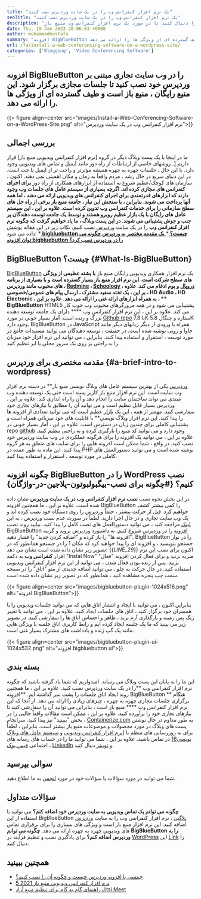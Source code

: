 ```yaml
---
title: "یک نرم افزار کنفرانس وب را در یک سایت وردپرس نصب کنید" 
seoTitle: "یک نرم افزار کنفرانس وب را در یک سایت وردپرس نصب کنید" 
description: "این راهنما را دنبال کنید تا در مورد یک نرم افزار کنفرانس وب منبع باز BigBlueButton بیاموزید. بیایید نحوه نصب افزونه BigBlueButton را در وردپرس بررسی کنیم." 
date: Thu, 19 Jan 2023 20:06:03 +0000
author: muhammadmustafa
summary: "افزونه BigBlueButton را در وب سایت تجاری مبتنی بر وردپرس خود نصب کنید تا جلسات مجازی برگزار شود. این منبع رایگان ، منبع باز است و طیف گسترده ای از ویژگی ها را ارائه می دهد." 
url: /fa/install-a-web-conferencing-software-on-a-wordpress-site/
categories: ['Blogging', 'Video Conferencing Software']
---
```


## افزونه BigBlueButton را در وب سایت تجاری مبتنی بر وردپرس خود نصب کنید تا جلسات مجازی برگزار شود. این منبع رایگان ، منبع باز است و طیف گسترده ای از ویژگی ها را ارائه می دهد.

{{< figure align=center src="images/Install-a-Web-Conferencing-Software-on-a-WordPress-Site.png" alt="نرم افزار کنفرانس وب در یک سایت وردپرس">}}


## بررسی اجمالی
ما در اینجا با یک پست وبلاگ دیگر در گروه [نرم افزار کنفرانس ویدیویی منبع باز] قرار داریم [1]. روشهای خاصی از ارتباطات از راه دور مانند ایمیل و تماس های ویدیویی وجود دارد. با این حال ، جلسات چهره به چهره همیشه مؤثرتر و راحت تر از ایمیل یا چت است. در این دنیای سریع در حال رشد ، مردم واقعاً به زمان و مکان اهمیتی نمی دهند. اکنون ، سازمان های کوچک/عظیم شروع به استفاده از ابزارهای همکاری از راه دور **برای اجرای کنفرانس های مجازی کرده اند. اگرچه بسیاری از سیستم عامل های جلسات وب وجود دارند که ابزارهای قدرتمندی برای اجرای کنفرانس های ویدیویی ارائه می دهند ، اما همه آنها پرداخت می شوند. بنابراین ، با سنجش این نیاز ، جامعه منبع باز برخی از راه حل های سطح سازمانی را برای  **خدمات کنفرانس وب**   تدوین کرده است. علاوه بر این ، این سیستم عامل های رایگان با یک بازار عظیم روبرو هستند و توسط یک جامعه توسعه دهندگان پر جنب و جوش پشتیبانی می شوند. در این پست وبلاگ ، ما یاد خواهیم گرفت که چگونه نرم افزار کنفرانس وب** را در یک سایت [وردپرس][2] نصب کنیم.
نکات زیر در این مقاله پوشش داده می شود:
  *[ **bigbluebutton چیست؟** ][3]
  *[ **یک مقدمه مختصر به وردپرس** ][4]
   **[چگونه می توان افزونه bigbluebutton را در وردپرس نصب کرد؟][5]** 

##  **BigBlueButton چیست؟**    {#What-Is-BigBlueButton}
[BigBlueButton][6] یک نرم افزار همکاری ویدیویی رایگان منبع باز **با پشته عظیمی از ویژگی های سطح شرکت است. این نرم افزار منبع باز بسیار گسترده است و با بسیاری از برنامه های محبوب مانند وردپرس ، [Redmine][7] ، [Schoology][8] ، [دروپال][9] و بوم ادغام می کند. علاوه بر این ، یک تخته سفید مشترک ، ارسال پیام های عمومی/خصوصی ، HD Audio ، HD Electronic ، به همراه ابزارهای ارائه غنی را ارائه می دهد. علاوه بر این ، ** BigBlueButton**  HTML5 پشتیبانی می شود و در همه مرورگرهای محبوب وب خوب کار می کند.
علاوه بر این ، این نرم افزار کنفرانس وب **** دارای یک جامعه توسعه دهنده بزرگ و زنده است. آمار بسیار خوبی در مورد [Github repo][10] با 7.8K ستاره و چنگال 5.8K وجود دارد. BigBlueButton در JavaScript همراه با ورودی از دیگر زبانهای دیگر مانند جاوا و روبی نوشته شده است. در حقیقت ، توسعه دهندگان می توانند مستندات جامع در مورد توسعه ، استقرار و استفاده پیدا کنند. بنابراین ، می توانید این نرم افزار خود میزبان را به راحتی بر روی یک سرور محلی یا ابر تنظیم کنید.

##  **مقدمه مختصری برای وردپرس**    {#a-brief-intro-to-wordpress}
[وردپرس][2] یکی از بهترین سیستم عامل های وبلاگ نویسی منبع باز** در دسته نرم افزار وب سایت است. این نرم افزار منبع باز کاربر پسند است حتی یک توسعه دهنده وب مبتدی می تواند ساختمان سایت را انجام دهد و آن را راه اندازی کند. علاوه بر این ، وردپرس بسیار قابل تنظیم است و می توانید آن را مطابق با نیازهای تجاری خود سفارشی کنید. مهمتر از همه ، این یک [بازار][11] عظیم است که می توانید تعدادی از افزونه ها را پیدا کنید.
این نرم افزار وبلاگ نویسی** با قابلیت های خود میزبانی همراه است و پشتیبانی کاملی برای چندین زبان در دسترس است. علاوه بر این ، آمار بسیار خوبی در repo [github][12] وجود دارد و می توانید کد منبع را بارگیری کرده و به راحتی تنظیم کنید. علاوه بر این ، می توانید یک افزونه را برای هرگونه عملکردی در وب سایت وردپرس خود نصب کنید. در واقع ، شما ممکن است افزونه هایی را برای سایت های متعلق به هر گروه پیدا کنید. این ماده به طور عمده در PHP نوشته شده است و می توانید دستورالعمل های کاملی در مورد توسعه ، استقرار و استفاده پیدا کنید.

##  **چگونه افزونه BigBlueButton را در WordPress نصب کنیم؟**    {#چگونه برای نصب-بیگبولبوتون-پلاجین-در-واژگان}
در این بخش نحوه نصب  **نصب نرم افزار کنفرانس وب در یک سایت وردپرس**  نشان داده شده است. علاوه بر این ، ما همچنین افزونه BigBlueButton را کمی بیشتر کشف خواهیم کرد. قبل از حرکت بیشتر ، حتماً وردپرس را روی دستگاه خود نصب کرده اید و یک وب سایت تجاری و در حال اجرا دارید.
لطفاً در صورت عدم نصب وردپرس ، به این [لینک][2] مراجعه کنید ، می توانید دستورالعمل های نصب کامل را پیدا کنید.
بیایید روند نصب BigBlueButton [افزونه][13] را در وردپرس شروع کنیم.
به داشبورد وردپرس بروید و گزینه "افزونه ها" را باز کرده و "اضافه کردن جدید" را فشار دهید. BigBlueButton را در نوار جستجو بنویسید ، و افزونه ای را پیدا خواهید کرد که مکان 1 را در جستجو همانطور که در تصویر زیر نشان داده شده است نشان می دهد:
{{_LINE_29_}}
اکنون برای نصب این نرم افزار  **کنفرانس وب**  به دکمه "Instal Now" ضربه بزنید و برای فعال کردن افزونه "فعال" بزنید. پس از زنده بودن فعال شدن ، می توانید از این نرم افزار کنفرانس ویدیویی استفاده کنید. در حال حرکت به جلو ، می توانید اضافه جدیدی از منو "اتاق" را در صفحه سمت چپ پنجره مشاهده کنید ، همانطور که در تصویر زیر نشان داده شده است.

{{< figure align=center src="images/bigbluebutton-plugin-1024x516.png" alt="افزونه BigBlueButton">}}

بنابراین اکنون ، می توانید با ایجاد و انتشار اتاق هایی که می توانید جلسات ویدیویی را با همسران خود برگزار کنید ، اتاق های جلسات ایجاد کنید. علاوه بر این ، می توانید با تغییر رنگ پس زمینه و بارگذاری آرم برند ، ظاهر و احساس اتاق ها را سفارشی کنید. در تصویر زیر می بینید که ما یک جلسه ایجاد کرده ایم و رابط کاربری اتاق جلسه با ویژگی هایی مانند یک گپ زنده و یادداشت های مشترک بسیار غنی است.

{{< figure align=center src="images/bigbluebutton-plugin-ui-1024x532.png" alt="افزونه bigbluebutton ui">}}


## بسته بندی
این ما را به پایان این پست وبلاگ می رساند. امیدواریم که شما یاد گرفته باشید که چگونه نرم افزار کنفرانس وب **را در یک سایت وردپرس نصب کنید. علاوه بر این ، ما همچنین روند ایجاد اتاق جلسات را پشت سر گذاشته ایم.  **افزونه BigBlueButton **  هنگام برگزاری جلسات مجازی چهره به چهره ، چیزهای زیادی را ارائه می دهد. از آنجا که این نرم افزار کنفرانس وب ****  منبع باز است ، بنابراین می توانید آن را سفارشی کنید تا نیازهای تجاری خود را برآورده کنید. علاوه بر این ، ممکن است مقالات واقعاً جالبی را در بخش "ببینید" نیز پیدا کنید.
سرانجام ، [Containerize.com][14] به طور مداوم در حال نوشتن پست های وبلاگ در مورد محصولات و موضوعات منبع باز بیشتر است. بنابراین ، لطفاً برای به روزرسانی های منظم با [[نرم افزار کنفرانس ویدیویی][1] و [سیستم عامل های وبلاگ نویسی][15][16] در تماس باشید. علاوه بر این ، شما می توانید ما را در حساب های رسانه های اجتماعی [فیس بوک][17] ، [LinkedIn][18] و [توییتر][19] دنبال کنید.

## سوالی بپرسید
شما می توانید در مورد سؤالات یا سؤالات خود در مورد [انجمن][20] به ما اطلاع دهید.

## سؤالات متداول
**چگونه می توانم یک تماس ویدیویی به سایت وردپرس خود اضافه کنم؟**
می توانید با استفاده از این BigBlueButton [پلاگین][13] ، نرم افزار کنفرانس وب را به سایت [وردپرس][2] اضافه کنید. این نرم افزار منبع باز است و ویژگی های بسیاری را برای برقراری تماس های ویدیویی چهره به چهره ارائه می دهد.
**چگونه می توانم BigBlueButton را به وردپرس اضافه کنم؟**
برای یادگیری نصب و تنظیم فرآیند در [WordPress][2] این [Link][5] را دنبال کنید.

## همچنین ببینید
  * [جیتسی با افزونه وردپرس چیست و چگونه آن را نصب کنیم؟][21]
  * [5 نرم افزار کنفرانس ویدیویی منبع باز 2021][22]
  * [راهنمای گام به گام برای تنظیم منبع آزاد Jitsi Meet][23]

  
[1]: https://products.containerize.com/video-conferencing/
[2]: https://products.containerize.com/blogging/wordpress/
[3]: #What-is-BigBlueButton
[4]: #A-brief-intro-to-WordPress
[5]: #How-to-install-BigBlueButton-plugin-in-WordPress
[6]: https://products.containerize.com/video-conferencing/bigbluebutton/
[7]: https://products.containerize.com/project-management/redmine/
[8]: https://app.schoology.com/login
[9]: https://products.containerize.com/content-management/drupal/
[10]: https://github.com/bigbluebutton/bigbluebutton
[11]: https://wordpress.org/plugins/
[12]: https://github.com/WordPress/WordPress
[13]: https://wordpress.org/plugins/video-conferencing-with-bbb/
[14]: https://www.containerize.com/
[15]: https://products.containerize.com/blogging/
[16]: https://products.containerize.com/social-network-platforms/
[17]: https://web.facebook.com/containerize
[18]: https://www.linkedin.com/company/containerize/
[19]: https://twitter.com/containerize_co
[20]: https://forum.containerize.com/
[21]: https://blog.containerize.com/blogging/what-is-jitsi-meet-wordpress-plugin-and-how-to-install-it/
[22]: https://blog.containerize.com/video-conferencing-software/top-5-open-source-video-conferencing-software-of-2021/
[23]: https://blog.containerize.com/video-conferencing-software/how-to-set-up-open-source-jitsi-meet/
